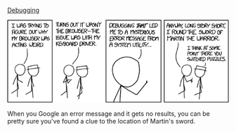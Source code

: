 [Debugging](https://xkcd.com/1722)

![Debugging](./random_comic.png)

When you Google an error message and it gets no results, you can be pretty sure you've found a clue to the location of Martin's sword.


